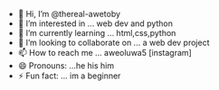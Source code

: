 - 👋 Hi, I’m @thereal-awetoby
- 👀 I’m interested in ... web dev and python
- 🌱 I’m currently learning ... html,css,python
- 💞️ I’m looking to collaborate on ... a web dev project
- 📫 How to reach me ... aweoluwa5 [instagram] 
- 😄 Pronouns: ...he his him
- ⚡ Fun fact: ... im a beginner

<!---
thereal-awetoby/thereal-awetoby is a ✨ special ✨ repository because its `README.md` (this file) appears on your GitHub profile.
You can click the Preview link to take a look at your changes.
--->
